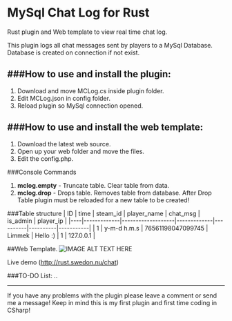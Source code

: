 # MySql Chat Log for Rust
Rust plugin and Web template to view real time chat log.


This plugin logs all chat messages sent by players to a MySql Database.
Database is created on connection if not exist.


###How to use and install the plugin:
------
1. Download and move MCLog.cs inside plugin folder.
2. Edit MCLog.json in config folder.
3. Reload plugin so MySql connection opened.

###How to use and install the web template:
------
1. Download the latest web source.
2. Open up your web folder and move the files.
3. Edit the config.php.


###Console Commands
1. **mclog.empty** - Truncate table. Clear table from data.
2. **mclog.drop** - Drops table. Removes table from database.
After Drop Table plugin must be reloaded for a new table to be created!


###Table structure
| ID |     time    |      steam_id     | player_name | chat_msg | is_admin | player_ip |
|----|-------------|-------------------|-------------|----------|----------|-----------|
| 1  | y-m-d h.m.s | 76561198047099745 |    Limmek   | Hello :) |     1    | 127.0.0.1 |


##Web Template.
![IMAGE ALT TEXT HERE](http://img.limmek.se/1468613497.jpg)

Live demo (http://rust.swedon.nu/chat)


###TO-DO List:
..


------
If you have any problems with the plugin please leave a comment or send me a message!
Keep in mind this is my first plugin and first time coding in CSharp!
